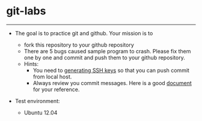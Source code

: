 # git-labs
---
* The goal is to practice git and github. Your mission is to
    * fork this repository to your github repository
    * There are 5 bugs caused sample program to crash. Please fix them one by one and commit and push them to your github repository.
    * Hints:
        * You need to [generating SSH keys](https://help.github.com/articles/generating-ssh-keys) so that you can push commit from local host.
        * Always review you commit messages. Here is a good [document](https://wiki.openstack.org/wiki/GitCommitMessages) for your reference.
        
* Test environment:
    * Ubuntu 12.04    
